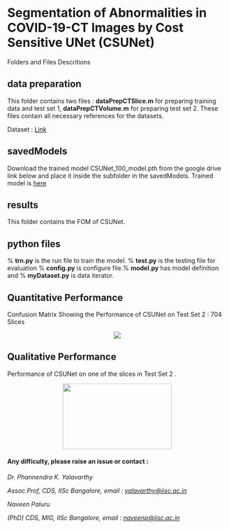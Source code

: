 
# Segmentation of Abnormalities in COVID-19-CT Images by Cost Sensitive UNet (CSUNet)

Folders and Files Descritions

## data preparation

This folder contains two files : **dataPrepCTSlice.m**  for preparing training data and test set 1, **dataPrepCTVolume.m**
for preparing test set 2. These files contain all necessary references for the datasets.

Dataset : [Link](http://medicalsegmentation.com/covid19/)

## savedModels

Download the trained model CSUNet_100_model.pth from the google drive link below and place it inside the subfolder in the savedModels. Trained model is [here](https://drive.google.com/open?id=1wm3m-0Upjk6g8jxnNEIBWK686kf2SJZm) 


## results

This folder contains the FOM of CSUNet.

## python files

% **trn.py** is the run file to train the model. % **test.py** is the testing file for evaluation % **config.py** is  configure file.% **model.py** has model definition and % **myDataset.py** is data iterator.

## Quantitative Performance

Confusion Matrix Showing the Performance of CSUNet on Test Set 2 : 704 Slices
<p align="center">
  <img src="https://github.com/NaveenPaluru/Segmentation-COVID-19/blob/master/results/test1VOL.png">
</p>

## Qualitative Performance

 Performance of CSUNet on one of the slices in Test Set 2 .
<p align="center">
  <img width = 250 height = 150 src="https://github.com/NaveenPaluru/Segmentation-COVID-19/blob/master/results/Visual.png">
</p>


#### Any difficulty, please raise an issue or contact :

*Dr. Phannendra  K. Yalavarthy* 

*Assoc.Prof, CDS, IISc Bangalore, email : yalavarthy@iisc.ac.in*

*Naveen Paluru*

*(PhD) CDS, MIG, IISc Bangalore,  email : naveenp@iisc.ac.in*



